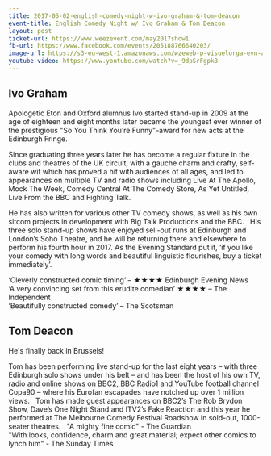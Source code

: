 ```yaml
---
title: 2017-05-02-english-comedy-night-w-ivo-graham-&-tom-deacon
event-title: English Comedy Night w/ Ivo Graham & Tom Deacon
layout: post
ticket-url: https://www.weezevent.com/may2017show1
fb-url: https://www.facebook.com/events/205188766640203/
image-url: https://s3-eu-west-1.amazonaws.com/wzeweb-p-visuelorga-evn-affiche-thumb/affiche_241991.thumb53700.1491394989.jpg
youtube-video: https://www.youtube.com/watch?v=_9dpSrFgpk8
---
```

## Ivo Graham

Apologetic Eton and Oxford alumnus Ivo started stand-up in 2009 at the age of eighteen and eight months later became the youngest ever winner of the prestigious "So You Think You’re Funny"-award for new acts at the Edinburgh Fringe.

Since graduating three years later he has become a regular fixture in the clubs and theatres of the UK circuit, with a gauche charm and crafty, self-aware wit which has proved a hit with audiences of all ages, and led to appearances on multiple TV and radio shows including Live At The Apollo, Mock The Week, Comedy Central At The Comedy Store, As Yet Untitled, Live From the BBC and Fighting Talk.

He has also written for various other TV comedy shows, as well as his own sitcom projects in development with Big Talk Productions and the BBC.
 
His three solo stand-up shows have enjoyed sell-out runs at Edinburgh and London’s Soho Theatre, and he will be returning there and elsewhere to perform his fourth hour in 2017. As the Evening Standard put it, ‘if you like your comedy with long words and beautiful linguistic flourishes, buy a ticket immediately’.

‘Cleverly constructed comic timing’ – ★★★★ Edinburgh Evening News  
‘A very convincing set from this erudite comedian’ ★★★★ – The Independent  
‘Beautifully constructed comedy’ – The Scotsman

## Tom Deacon

He's finally back in Brussels!

Tom has been performing live stand-up for the last eight years – with three Edinburgh solo shows under his belt – and has been the host of his own TV, radio and online shows on BBC2, BBC Radio1 and YouTube football channel Copa90 – where his Eurofan escapades have notched up over 1 million views.
 
Tom has made guest appearances on BBC2’s The Rob Brydon Show, Dave’s One Night Stand and ITV2’s Fake Reaction and this year he performed at The Melbourne Comedy Festival Roadshow in sold-out, 1000-seater theatres.
 
"A mighty fine comic" - The Guardian  
"With looks, confidence, charm and great material; expect other comics to lynch him" - The Sunday Times